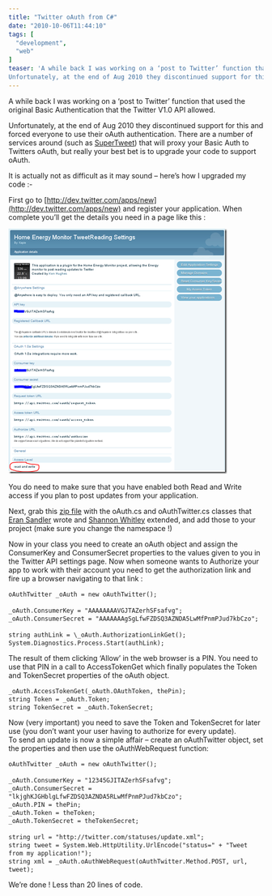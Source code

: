 ```yaml
---
title: "Twitter oAuth from C#"
date: "2010-10-06T11:44:10"
tags: [
  "development",
  "web"
]
teaser: 'A while back I was working on a ‘post to Twitter’ function that used the original Basic Authentication that the Twitter V1.0 API allowed.
Unfortunately, at the end of Aug 2010 they discontinued support for this...'
---
```

A while back I was working on a ‘post to Twitter’ function that used the original Basic Authentication that the Twitter V1.0 API allowed.

Unfortunately, at the end of Aug 2010 they discontinued support for this and forced everyone to use their oAuth authentication. There are a number of services around (such as [SuperTweet](http://www.supertweet.net/)) that will proxy your Basic Auth to Twitters oAuth, but really your best bet is to upgrade your code to support oAuth.

It is actually not as difficult as it may sound – here’s how I upgraded my code :-

First go to [http://dev.twitter.com/apps/new](http://dev.twitter.com/apps/new) and register your application. When complete you’ll get the details you need in a page like this :

![image](/assets/images/twitter-oauth-from-c-image_thumb.png)

You do need to make sure that you have enabled both Read and Write access if you plan to post updates from your application.

Next, grab this [zip file](/assets/files/oAuthTwitter.zip) with the oAuth.cs and oAuthTwitter.cs classes that [Eran Sandler](http://eran.sandler.co.il/) wrote and [Shannon Whitley](http://www.voiceoftech.com/swhitley/index.php/category/software-development/page/2/) extended, and add those to your project (make sure you change the namespace !)

Now in your class you need to create an oAuth object and assign the ConsumerKey and ConsumerSecret properties to the values given to you in the Twitter API settings page. Now when someone wants to Authorize your app to work with their account you need to get the authorization link and fire up a browser navigating to that link :

```
oAuthTwitter _oAuth = new oAuthTwitter();

_oAuth.ConsumerKey = "AAAAAAAAVGJTAZerhSFsafvg";
_oAuth.ConsumerSecret = "AAAAAAAgSgLfwFZDSQ3AZNDA5LwMfPnmPJud7kbCzo";

string authLink = \_oAuth.AuthorizationLinkGet();
System.Diagnostics.Process.Start(authLink);
```

The result of them clicking ‘Allow’ in the web browser is a PIN. You need to use that PIN in a call to AccessTokenGet which finally populates the Token and TokenSecret properties of the oAuth object.

```
_oAuth.AccessTokenGet(_oAuth.OAuthToken, thePin);
string Token = _oAuth.Token;
string TokenSecret = _oAuth.TokenSecret;
```

Now (very important) you need to save the Token and TokenSecret for later use (you don’t want your user having to authorize for every update).  
To send an update is now a simple affair – create an oAuthTwitter object, set the properties and then use the oAuthWebRequest function:

```
oAuthTwitter _oAuth = new oAuthTwitter();

_oAuth.ConsumerKey = "12345GJITAZerhSFsafvg";
_oAuth.ConsumerSecret = "lkjghKJGHblgLfwFZDSQ3AZNDA5RLwMfPnmPJud7kbCzo";
_oAuth.PIN = thePin;
_oAuth.Token = theToken;
_oAuth.TokenSecret = theTokenSecret;

string url = "http://twitter.com/statuses/update.xml";
string tweet = System.Web.HttpUtility.UrlEncode("status=" + "Tweet from my application!");
string xml = _oAuth.oAuthWebRequest(oAuthTwitter.Method.POST, url, tweet);
```

We’re done ! Less than 20 lines of code.
